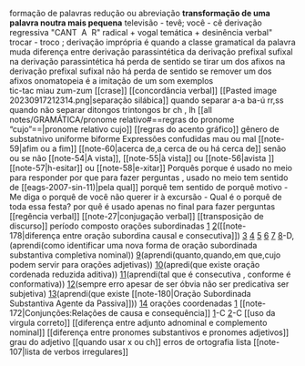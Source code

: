 
formação de palavras 
	redução ou abreviação
		 **transformação de uma palavra noutra mais pequena**
		 televisão - tevê;
		 você - cê
	derivação regressiva 
		"CANT  A  R"
		radical + vogal temática + desinência verbal"
			 trocar - troco ; 
	derivação imprópria 
		é quando a classe gramatical da palavra muda
	diferença entre derivação parassintética da derivação prefixal sufixal
		na derivação parassintética há perda de sentido se tirar um dos afixos
			 na derivação prefixal sufixal não há perda de sentido se remover um dos afixos
	onomatopeia
		é a imitação de um som
		exemplos	
			tic-tac
			miau
			zum-zum
[[crase]]
[[concordância verbal]]
[[Pasted image 20230917212314.png|separação silábica]] 
	quando separar
		 a-a
		 ba-ú
		 rr,ss
	quando não separar
		ditongos
		trintongos
		 br
		 ch , lh
[[all notes/GRAMÁTICA/pronome relativo#==regras do pronome “cujo”==|pronome relativo cujo]]
[[regras do acento gráfico]]
gênero de substatnivo 
	uniforme 
	biforme 
Expressões confudidas
	mau ou mal
	[[note-59|afim ou a fim]]
	[[note-60|acerca de,a cerca de ou há cerca de]]
	senão ou se não
	[[note-54|A vista]], [[note-55|à vista]] ou [[note-56|avista ]]
	[[note-57|h-esitar]] ou [[note-58|e-xitar]]
Porquês
	porque
		é usado no meio para responder
	por que
		 para fazer perguntas , usado no meio tem sentido de [[eags-2007-sin-11)|pela qual]]
	porquê 
		tem sentido de porquê motivo
		- Me diga o porquê de você não querer ir à excursão
		- Qual é o porquê de toda essa festa?
	por quê
		é usado apenas no final para fazer perguntas
[[regência verbal]] 
[[note-27|conjugação verbal]]
[[transposição de discurso]]
período composto
orações subordinadas
	[1](https://www.qconcursos.com/questoes-militares/questoes/5a688c99-16)
	[2](https://www.qconcursos.com/questoes-militares/questoes/5a5b4c12-16)([[note-178|diferença entre oração subordina causal e consecutiva]])
	[3](https://www.qconcursos.com/questoes-militares/questoes/085edc34-e4)
	[4](https://www.qconcursos.com/questoes-militares/questoes/a69a6f20-6b)
	[5](https://www.qconcursos.com/questoes-militares/questoes/a67861f3-6b)
	[6](https://www.qconcursos.com/questoes-militares/questoes/b1056e89-01)
	[7](https://www.qconcursos.com/questoes-militares/questoes/b0e0fa6d-01)
	[8](https://www.qconcursos.com/questoes-militares/questoes/453799f1-49)-D,(aprendi(como identificar uma nova forma de oração subordinada substantiva completiva nominal))
	[9](https://www.qconcursos.com/questoes-militares/questoes/0927a6c0-ed)(aprendi(quanto,quando,em que,cujo podem servir para orações adjetivas))
	[10](https://www.qconcursos.com/questoes-militares/questoes/0927a6c0-ed)(apredi(que existe oração cordenada reduzida aditiva))
	[11](https://www.qconcursos.com/questoes-militares/questoes/090b8ee4-ed)(aprendi(tal que é consecutiva , conforme é conformativa))
	[12]()(sempre erro apesar de ser óbvia não ser predicativa ser subjetiva)
	[13]()(aprendi(que existe [[note-180|Oração Subordinada Substantiva Agente da Passiva]]))
	[14]()
orações coordenadas
	[1]()
[[note-172|Conjunções:Relações de causa e consequência]]
	[1](https://www.qconcursos.com/questoes-militares/questoes/c6b94bdd-59)-C
	[2](https://www.qconcursos.com/questoes-militares/questoes/95270389-53)-C
[[uso da virgula correto]]
[[diferença entre adjunto adnominal e complemento nominal]] 
[[diferença entre pronomes substantivos e pronomes adjetivos]]
grau do adjetivo
[[quando usar x ou ch]]
erros de ortografia lista
	 [[note-107|lista de verbos irregulares]]
	 